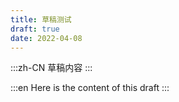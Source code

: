 ```yaml
---
title: 草稿测试
draft: true
date: 2022-04-08
---
```


:::zh-CN
草稿内容
:::

:::en
Here is the content of this draft
:::
